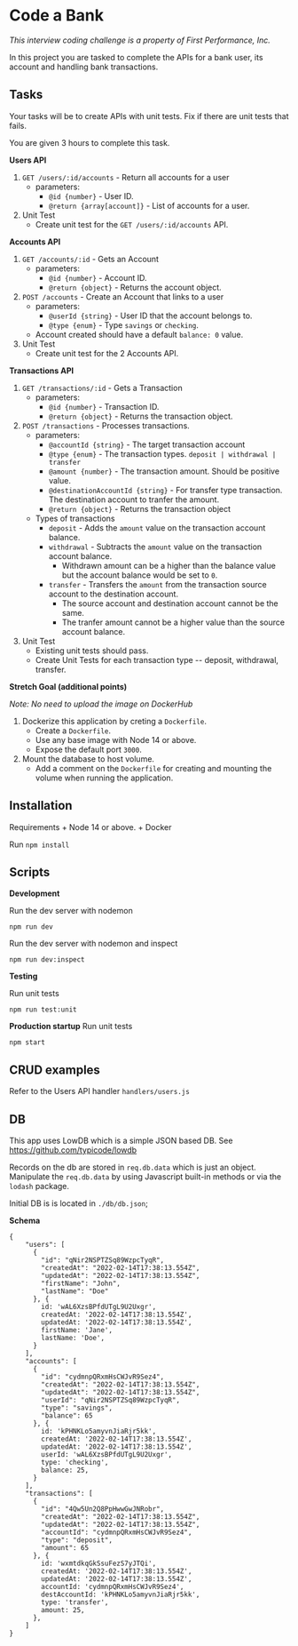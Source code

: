# Code a Bank

*This interview coding challenge is a property of First Performance, Inc.*

In this project you are tasked to complete the APIs for a bank user, its account and handling bank transactions.

## Tasks

Your tasks will be to create APIs with unit tests. Fix if there are unit tests that fails.

You are given 3 hours to complete this task.

**Users API**

1. `GET /users/:id/accounts` - Return all accounts for a user
      + parameters:
          + `@id {number}` - User ID.
          + `@return {array[account]}` - List of accounts for a user.
2. Unit Test
      + Create unit test for the `GET /users/:id/accounts` API.

**Accounts API**

1. `GET /accounts/:id` - Gets an Account
      + parameters:
          + `@id {number}` - Account ID.
          + `@return {object}` - Returns the account object.
2. `POST /accounts` - Create an Account that links to a user
      + parameters:
          + `@userId {string}` - User ID that the account belongs to.
          + `@type {enum}` - Type `savings` or `checking`.
      + Account created should have a default `balance: 0` value.
3. Unit Test
      + Create unit test for the 2 Accounts API.

**Transactions API**

1. `GET /transactions/:id` - Gets a Transaction
      + parameters:
          + `@id {number}` - Transaction ID.
          + `@return {object}` - Returns the transaction object.
2. `POST /transactions` - Processes transactions.
      + parameters:
          + `@accountId {string}` - The target transaction account
          + `@type {enum}` - The transaction types. `deposit | withdrawal | transfer`
          + `@amount {number}` - The transaction amount. Should be positive value.
          + `@destinationAccountId {string}` - For transfer type transaction. The destination account to tranfer the amount.
          + `@return {object}` - Returns the transaction object
      + Types of transactions
          + `deposit` - Adds the `amount` value on the transaction account balance.
          + `withdrawal` - Subtracts the `amount` value on the transaction account balance.
              + Withdrawn amount can be a higher than the balance value but the account balance would be set to `0`.
          + `transfer` - Transfers the `amount` from the transaction source account to the destination account.
             + The source account and destination account cannot be the same.
             + The tranfer amount cannot be a higher value than the source account balance.
3. Unit Test
      + Existing unit tests should pass.
      + Create Unit Tests for each transaction type -- deposit, withdrawal, transfer.

**Stretch Goal (additional points)**

*Note: No need to upload the image on DockerHub*

1. Dockerize this application by creting a `Dockerfile`.
      + Create a `Dockerfile`.
      + Use any base image with Node 14 or above.
      + Expose the default port `3000`.
2. Mount the database to host volume.
      + Add a comment on the `Dockerfile` for creating and mounting the volume when running the application.

## Installation

Requirements
      + Node 14 or above.
      + Docker

Run `npm install`

## Scripts

**Development**

Run the dev server with nodemon

```
npm run dev
```

Run the dev server with nodemon and inspect

```
npm run dev:inspect
```

**Testing**

Run unit tests

```
npm run test:unit
```

**Production startup**
Run unit tests

```
npm start
```


## CRUD examples

Refer to the Users API handler `handlers/users.js`

## DB

This app uses LowDB which is a simple JSON based DB. See <https://github.com/typicode/lowdb>

Records on the db are stored in `req.db.data` which is just an object. Manipulate the `req.db.data` by using Javascript built-in methods or via the `lodash` package.

Initial DB is is located in `./db/db.json`;

**Schema**

```
{
    "users": [
      {
        "id": "qNir2NSPTZSq89WzpcTyqR",
        "createdAt": "2022-02-14T17:38:13.554Z",
        "updatedAt": "2022-02-14T17:38:13.554Z",
        "firstName": "John",
        "lastName": "Doe"
      }, {
        id: 'wAL6XzsBPfdUTgL9U2Uxgr',
        createdAt: '2022-02-14T17:38:13.554Z',
        updatedAt: '2022-02-14T17:38:13.554Z',
        firstName: 'Jane',
        lastName: 'Doe',
      }
    ],
    "accounts": [
      {
        "id": "cydmnpQRxmHsCWJvR9Sez4",
        "createdAt": "2022-02-14T17:38:13.554Z",
        "updatedAt": "2022-02-14T17:38:13.554Z",
        "userId": "qNir2NSPTZSq89WzpcTyqR",
        "type": "savings",
        "balance": 65
      }, {
        id: 'kPHNKLo5amyvnJiaRjr5kk',
        createdAt: '2022-02-14T17:38:13.554Z',
        updatedAt: '2022-02-14T17:38:13.554Z',
        userId: 'wAL6XzsBPfdUTgL9U2Uxgr',
        type: 'checking',
        balance: 25,
      }
    ],
    "transactions": [
      {
        "id": "4Qw5Un2Q8PpHwwGwJNRobr",
        "createdAt": "2022-02-14T17:38:13.554Z",
        "updatedAt": "2022-02-14T17:38:13.554Z",
        "accountId": "cydmnpQRxmHsCWJvR9Sez4",
        "type": "deposit",
        "amount": 65
      }, {
        id: 'wxmtdkqGkSsuFezS7yJTQi',
        createdAt: '2022-02-14T17:38:13.554Z',
        updatedAt: '2022-02-14T17:38:13.554Z',
        accountId: 'cydmnpQRxmHsCWJvR9Sez4',
        destAccountId: 'kPHNKLo5amyvnJiaRjr5kk',
        type: 'transfer',
        amount: 25,
      },
    ]
}
```